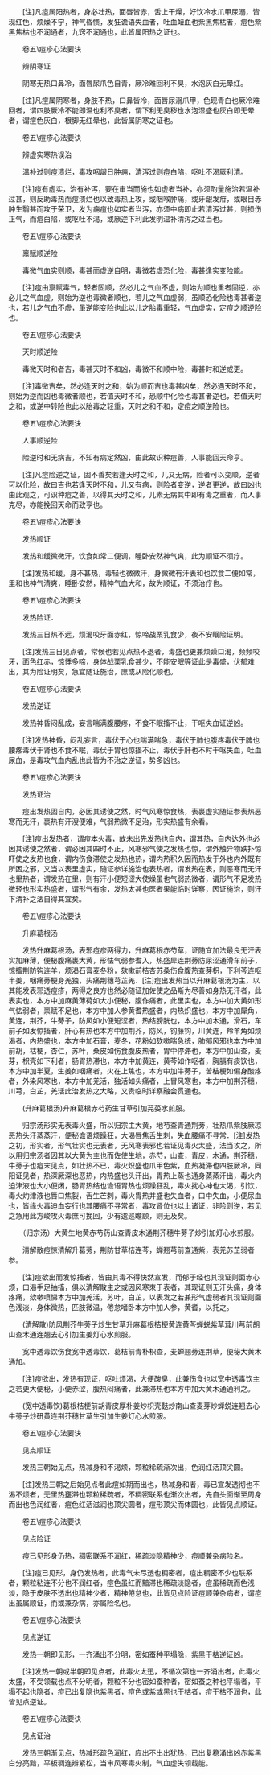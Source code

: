 <!-- { "loadSidebar": true } -->
　　[注]凡痘属阳热者，身必壮热，面唇皆赤，舌上干燥，好饮冷水爪甲尿溺，皆现红色，烦燥不宁，神气昏愦，发狂谵语失血者，吐血衄血也紫黑焦枯者，痘色紫黑焦枯也不润通者，九窍不润通也，此皆属阳热之证也。

　　卷五\痘疹心法要诀

　　辨阴寒证

　　阴寒无热口鼻冷，面唇尿爪色自青，厥冷难回利不臭，水泡灰白无晕红。

　　[注]凡痘属阴寒者，身肢不热，口鼻皆冷，面唇尿溺爪甲，色现青白也厥冷难回者，谓四肢厥冷不能即温也利不臭者，谓下利无臭秽也水泡湿盛也灰白即无晕者，谓痘色灰白，根脚无红晕也，此皆属阴寒之证也。

　　卷五\痘疹心法要诀

　　辨虚实寒热误治

　　温补过则痘溃烂，毒攻咽龈日肿痈，清泻过则痘白陷，呕吐不渴厥利清。

　　[注]痘有虚实，治有补泻，要在审当而施也如虚者当补，亦须酌量施治若温补过甚，则反助毒热而痘溃烂也以致毒热上攻，或咽喉肿痛，或牙龈发疳，或眼目赤肿生翳甚而攻于荣卫，发为痈疽也如实者当泻，亦须中病即止若清泻过甚，则损伤正气，而痘白陷，或呕吐不渴，或厥逆下利此发明温补清泻之过当也。

　　卷五\痘疹心法要诀

　　禀赋顺逆险

　　毒微气血实则顺，毒甚而虚逆自明，毒微若虚恐化险，毒甚逢实变险能。

　　[注]痘由禀赋毒气，轻者固顺，然必儿之气血不虚，则始为顺也重者固逆，亦必儿之气血虚，则始为逆也毒微者顺也，若儿之气血虚弱，虽顺恐化险也毒甚者逆也，若儿之气血不虚，虽逆能变险也此以儿之胎毒重轻，气血虚实，定痘之顺逆险也。

　　卷五\痘疹心法要诀

　　天时顺逆险

　　毒微天时和者吉，毒甚天时不和凶，毒微不和顺中险，毒甚时和逆或更。

　　[注]毒微吉矣，然必逢天时之和，始为顺而吉也毒甚凶矣，然必遇天时不和，则始为逆而凶也毒微者顺也，若值天时不和，恐顺中化险也毒甚者逆也，若值天时之和，或逆中转险也此以胎毒之轻重，天时之和不和，定痘之顺逆险也。

　　卷五\痘疹心法要诀

　　人事顺逆险

　　险逆时和无病吉，不知有病定然凶，由此故识种痘善，人事能回天命亨。

　　[注]凡痘险逆之证，固不善矣若逢天时之和，儿又无病，险者可以变顺，逆者可以化险，故曰吉也若逢天时不和，儿又有病，则险者变逆，逆者更逆，故曰凶也由此观之，可识种痘之善，以得其天时之和，儿素无病其中即有毒之重者，而人事克尽，亦能挽回天命而致亨也。

　　卷五\痘疹心法要诀

　　发热顺证

　　发热和缓微微汗，饮食如常二便调，睡卧安然神气爽，此为顺证不须疗。

　　[注]发热和缓，身不甚热，毒轻也微微汗，身微微有汗表和也饮食二便如常，里和也神气清爽，睡卧安然，精神气血大和，故为顺证，不须治疗也。

　　卷五\痘疹心法要诀

　　发热险证．

　　发热三日热不远，烦渴咬牙面赤红，惊啼战栗乳食少，夜不安眠险证明。

　　[注]发热三日见点者，常候也若见点热不退者，毒盛也更兼烦躁口渴，频频咬牙，面色红赤，惊悸多啼，身体战栗乳食甚少，不能安眠等证此是毒盛，伏郁难出，其为险证明矣，急宜随证施治，庶或从险化顺也。

　　卷五\痘疹心法要诀

　　发热逆证

　　发热神昏闷乱成，妄言喘满腹腰疼，不食不眠搐不止，干呕失血证逆凶。

　　[注]发热神昏，闷乱妄言，毒伏于心也喘满喘急，毒伏于肺也腹疼毒伏于脾也腰疼毒伏于肾也不食不眠，毒伏于胃也惊搐不止，毒伏于肝也不时干呕失血，吐血尿血，是毒攻气血内乱也此皆为不治之逆证，势多凶也。

　　卷五\痘疹心法要诀

　　发热证治

　　痘出发热固自内，必因其诱使之然，时气风寒惊食热，表裹虚实随证参表热恶寒而无汗，裹热有汗溲便难，气弱热微不足治，形实热盛有余看。

　　[注]痘出发热者，谓痘本火毒，故未出先发热也自内，谓其热，自内达外也必因其诱使之然者，谓必因其四时不正，风寒邪气使之发热也惊，谓外触异物跌扑惊吓使之发热也食，谓内伤食滞使之发热也热，谓内热积久因而热发于外也内外既有所困之邪，又当以表里虚实，随证参详施治也表热者，谓发热在表，则恶寒而无汗也里热者，谓发热在里，则有汗小便短涩大使燥虽也气弱热微者，谓形气不足发热微轻也形实热盛者，谓形气有余，发热太甚也医者果能临时详察，因证施治，则汗下清补之法自得其宜矣。

　　卷五\痘疹心法要诀

　　升麻葛根汤

　　发热升麻葛根汤，表邪痘疹两得力，升麻葛根赤芍草，证随宜加法最良无汗表实加麻薄，便柲腹痛裹大黄，形怯气弱参耆入，热盛犀连荆蒡防尿涩通滑车前子，惊搐荆防钩连羊，烦渴石膏麦冬粉，欬嗽前桔杏苏桑伤食腹热查芽枳，下利芩连呕半姜，咽痛蒡梗身羌独，头痛荆穗芎芷羌．[注]痘出发热当以升麻葛根汤为主，以其能发表邪透痘疹，两得之良方也然必随证加佐使之品斯为尽善如身热无汗者，此表实也，本方中加麻黄薄荷如大小便秘，腹作痛者，此里实也，本方中加大黄如形气怯弱者，禀赋不足也，本方中加人参黄耆热盛者，内热炽盛也，本方中加犀角，黄连，荆芥，牛蒡子，防风如小便短涩者，热结膀胱也，本方中加木通，滑石，车前子如发惊搐者，肝心有热也本方中加荆芥，防风，钩藤钩，川黄连，羚羊角如烦渴者，内热盛也，本方中加石膏，麦冬，花粉如欬嗽喘急统，肺郁风邪也本方中加前胡，枯梗，杏仁，苏叶，桑皮如伤食腹皮热者，胃中停滞也，本方中加山查，麦芽，枳壳如下利者，肠胃热滞也，本方中加黄连，黄芩如作呕者，胸膈有痰饮也，本方中加半夏，生姜如咽痛者，火在上焦也，本方中加牛蒡子，苦桔梗如偏身酸疼者，外染风寒也，本方中加羌活，独活如头痛者，上冒风寒也，本方中加荆芥穗，川芎，白芷，羌活此治发热之大略，又贵临时详察融会贯通也。

　　(升麻葛根汤)升麻葛根赤芍药生甘草引加芫荽水煎服。

　　归宗汤形实无表毒火盛，所以归宗主大黄，地芍查青通荆蒡，壮热爪紫肢厥凉恶热头汗蒸蒸汗，便秘谵语烦躁狂，大渴唇焦舌生刺，失血腰痛不寻常．[注]发热之初，形实者，形气壮实也无表者，无风寒表邪也若证见毒火太盛，法当攻之，所以用归宗汤者因其以大黄为主也而佐使生地，赤芍，山查，青皮，木通，荆芥穗，牛蒡子也痘末见点，如壮热不已，毒火炽盛也爪甲色紫，血热凝滞也四肢厥冷，同阳证见者，热深厥深也恶热，内热盛也头汗出，胃热上蒸也通身蒸蒸汗出，毒火内迫津液也大小便闭，肠胃热结也谵语胃热也烦躁狂乱，毒火扰心神也大渴，引饮，毒火灼津液也唇口焦裂，舌生芒刺，毒火胄热并盛也失血者，口中失血，小便尿血也，皆缘火毒迫血妄行也其腰痛不寻常者，毒攻肾位也以上诸证，非险则逆，若见之急用此方峻攻火毒庶可挽回，少有逡巡瞻顾，则无及矣。

　　（归宗汤）大黄生地黄赤芍药山查青皮木通荆芥穗牛蒡子炒引加灯心水煎服。

　　清解散痘惊清解升葛蒡，荆防甘草桔连芩，蝉翘芎前查通紫，表羌苏芷弱者参。

　　[注]痘欲出而发惊搐者，皆由其毒不得快然宣发，而郁于经也其现证则面赤心烦，口渴手足抽搐，俱以清解散主之或因风寒朿于表者，其现证则无汗头痛，身体疼痛，欬嗽喷悌本方中加羌活，苏叶，白芷，以表发之若兼形气虚弱者其现证则面色浅淡，身体微热，匹肢微温，倦怠嗜卧本方中加人参，黄耆，以托之。

　　(清解散)防风荆芥牛蒡子炒生甘草升麻葛根桔梗黄连黄芩蝉蜕紫草茸川芎前胡山查木通连翘去心引加生姜灯心水煎服。

　　宽中透毒饮伤食宽中透毒饮，葛桔前青朴枳查，麦蝉翘蒡连荆草，便秘大黄木通加。

　　[注]痘欲出，发热有现证，呕吐烦渴，大便酸臭，此兼伤食也以宽中透毒饮主之若更大便秘，小便赤涩，腹热闷痛者，此兼滞热也本方中加大黄木通通利之。

　　(宽中透毒饮)葛根桔梗前胡青皮厚朴姜炒枳壳麸炒南山查麦芽炒蝉蜕连翘去心牛蒡子炒研黄连荆芥穗甘草生引加生姜灯心水煎服。

　　卷五\痘疹心法要诀

　　见点顺证

　　发热三朝始见点，热减身和不渴烦，颗粒稀疏渐次出，色润红活顶尖圆。

　　[注]发热三朝之后始见点者此痘如期而出也，热减身和者，毒已宣发透彻也不渴不烦者，无里热壅滞也颗粒稀疏者，不稠密联系也渐次出者，先自头面惭至周身而出也色润红者，痘色红活滋润也顶尖圆者，痘形顶尖而体圆也，此皆见点顺证。

　　卷五\痘疹心法要诀

　　见点险证

　　痘已见形身仍热，稠密联系不润红，稀疏淡隐精神少，痘顺兼杂病险名。

　　[注]痘已见形，身仍发热者，此毒气未尽透也稠密者，痘出稠密不少也联系者，颗粒粘连不分也不润红者，痘色虽红而黯滞也稀疏淡隐者，痘虽稀疏而色浅淡，隐于皮肤不透出也精神少者，精神倦怠也，此皆见点险证痘顺兼杂病者，谓痘出虽属顺证，而或兼杂病，亦属险名也。

　　卷五\痘疹心法要诀

　　见点逆证

　　发热一朝即见形，一齐涌出不分明，密如蚕种平塌隐，紫黑干枯逆证凶。

　　[注]发热一朝或半朝即见点者，此毒火太迅，不循次第也一齐涌出者，此毒火太盛，不受领载也点不分明者，颗粒不分也密如蚕种者，密如蚕之种也平塌者，平塌不起也隐者，痘已出复隐也紫黑者，痘色或紫或黑也干枯者，痘干枯不润也，此皆见点逆证。

　　卷五\痘疹心法要诀

　　见点证治

　　发热三朝渐见点，热减形疏色润红，应出不出出犹热，已出复稳涌出凶赤紫黑白分亮黯，平板稠连辨紧松，当审风寒毒火制，气血虚失领载能。

